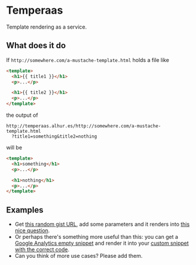 # Temperaas

Template rendering as a service.

## What does it do

If `http://somewhere.com/a-mustache-template.html` holds a file like
```html
<template>
  <h1>{{ title1 }}</h1>
  <p>...</p>

  <h1>{{ title2 }}</h1>
  <p>...</p>
</template>
```

the output of

```
http://temperaas.alhur.es/http://somewhere.com/a-mustache-template.html
  ?title1=something&title2=nothing
```

will be

```html
<template>
  <h1>something</h1>
  <p>...</p>

  <h1>nothing</h1>
  <p>...</p>
</template>
```

## Examples

* Get [this random gist URL](https://gist.githubusercontent.com/nmerouze/258889/raw/e19df1014ce205fbc82dabe7edd6cdb2b2b7c71b/index.html), add some parameters and it renders into [this nice question](http://temperaas.alhur.es/https://cdn.rawgit.com/nmerouze/258889/raw/e19df1014ce205fbc82dabe7edd6cdb2b2b7c71b/index.html?title=Who&calc=that%20much?).
* Or perhaps there's something more useful than this: you can get a [Google Analytics empty snippet](https://gist.githubusercontent.com/fiatjaf/24aee0052afc73035ee6/raw/e4060e9348079792a098d42fa8ad8b3c2bf2aee5/add-google-analytics.js) and render it into your [custom snippet with the correct code](http://temperaas.alhur.es/https://cdn.rawgit.com/fiatjaf/24aee0052afc73035ee6/raw/e4060e9348079792a098d42fa8ad8b3c2bf2aee5/add-google-analytics.js?code=YOUR_GOOGLE_ANALYTICS_TRACKING_CODE).
* Can you think of more use cases? Please add them.
